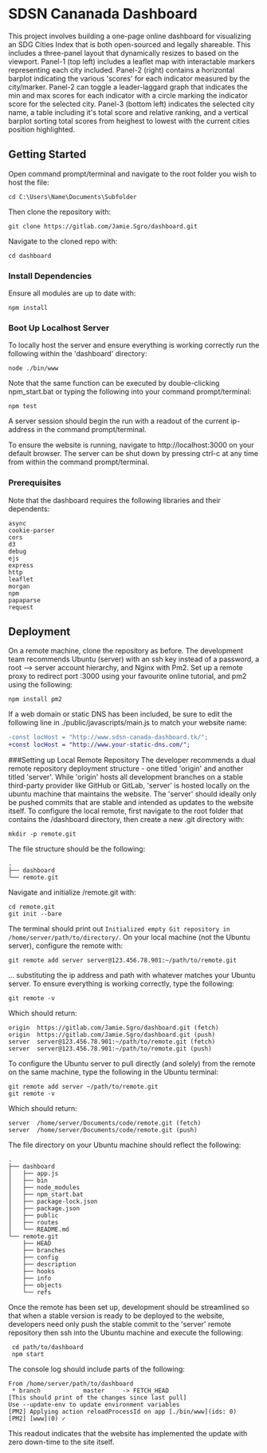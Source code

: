 # SDSN Cananada Dashboard

This project involves building a one-page online dashboard for visualizing an SDG Cities Index that is both open-sourced and legally shareable. This includes a three-panel layout that dynamically resizes to based on the viewport. Panel-1 (top left) includes a leaflet map with interactable markers representing each city included. Panel-2 (right) contains a horizontal barplot indicating the various 'scores' for each indicator measured by the city/marker. Panel-2 can toggle a leader-laggard graph that indicates the min and max scores for each indicator with a circle marking the indicator score for the selected city. Panel-3 (bottom left) indicates the selected city name, a table including it's total score and relative ranking, and a vertical barplot sorting total scores from heighest to lowest with the current cities position highlighted.

## Getting Started

Open command prompt/terminal and navigate to the root folder you wish to host the file:
````
cd C:\Users\Name\Documents\Subfolder
````
Then clone the repository with:
````
git clone https://gitlab.com/Jamie.Sgro/dashboard.git
````
Navigate to the cloned repo with:
````
cd dashboard
````

### Install Dependencies

Ensure all modules are up to date with:
````
npm install
````

### Boot Up Localhost Server

To locally host the server and ensure everything is working correctly run the following within the 'dashboard' directory:
````
node ./bin/www
````
Note that the same function can be executed by double-clicking npm_start.bat or typing the following into your command prompt/terminal:
````
npm test
````
A server session should begin the run with a readout of the current ip-address in the command prompt/terminal.

To ensure the website is running, navigate to http://localhost:3000 on your default browser. The server can be shut down by pressing ctrl-c at any time from within the command prompt/terminal.

### Prerequisites

Note that the dashboard requires the following libraries and their dependents:

````
async
cookie-parser
cors
d3
debug
ejs
express
http
leaflet
morgan
npm
papaparse
request
````

## Deployment

On a remote machine, clone the repository as before. The development team recommends Ubuntu (server) with an ssh key instead of a password, a root --> server account hierarchy, and Nginx with Pm2. Set up a remote proxy to redirect port :3000 using your favourite online tutorial, and pm2 using the following:
````
npm install pm2
````
If a web domain or static DNS has been included, be sure to edit the following line in ./public/javascripts/main.js to match your website name:
```diff
-const locHost = "http://www.sdsn-canada-dashboard.tk/";
+const locHost = "http://www.your-static-dns.com/";
```

###Setting up Local Remote Repository
The developer recommends a dual remote repository deployment structure - one titled 'origin' and another titled 'server'. While 'origin' hosts all development branches on a stable third-party provider like GitHub or GitLab, 'server' is hosted locally on the ubuntu machine that maintains the website. The 'server' should ideally only be pushed commits that are stable and intended as updates to the website itself. To configure the local remote, first navigate to the root folder that contains the /dashboard directory, then create a new .git directory with:
````
mkdir -p remote.git
````
The file structure should be the following:
````
.
├── dashboard
└── remote.git
````
Navigate and initialize /remote.git with:
````
cd remote.git
git init --bare
````
The terminal should print out ````Initialized empty Git repository in /home/server/path/to/directory/````. On your local machine (not the Ubuntu server), configure the remote with:
````
git remote add server server@123.456.78.901:~/path/to/remote.git
````
... substituting the ip address and path with whatever matches your Ubuntu server. To ensure everything is working correctly, type the following:
````
git remote -v
````
Which should return:
````
origin  https://gitlab.com/Jamie.Sgro/dashboard.git (fetch)
origin  https://gitlab.com/Jamie.Sgro/dashboard.git (push)
server  server@123.456.78.901:~/path/to/remote.git (fetch)
server  server@123.456.78.901:~/path/to/remote.git (push)
````
To configure the Ubuntu server to pull directly (and solely) from the remote on the same machine, type the following in the Ubuntu terminal:
````
git remote add server ~/path/to/remote.git
git remote -v
````
Which should return:
````
server  /home/server/Documents/code/remote.git (fetch)
server  /home/server/Documents/code/remote.git (push)
````
The file directory on your Ubuntu machine should reflect the following:

````
.
├── dashboard
│   ├── app.js
│   ├── bin
│   ├── node_modules
│   ├── npm_start.bat
│   ├── package-lock.json
│   ├── package.json
│   ├── public
│   ├── routes
│   └── README.md
└── remote.git
    ├── HEAD
    ├── branches
    ├── config
    ├── description
    ├── hooks
    ├── info
    ├── objects
    └── refs
````
Once the remote has been set up, development should be streamlined so that when a stable version is ready to be deployed to the website, developers need only push the stable commit to the 'server' remote repository then ssh into the Ubuntu machine and execute the following:
````
 cd path/to/dashboard
 npm start
````
The console log should include parts of the following:
````
From /home/server/path/to/dashboard
 * branch            master     -> FETCH_HEAD
[This should print of the changes since last pull]
Use --update-env to update environment variables
[PM2] Applying action reloadProcessId on app [./bin/www](ids: 0)
[PM2] [www](0) ✓
````
This readout indicates that the website has implemented the update with zero down-time to the site itself.
